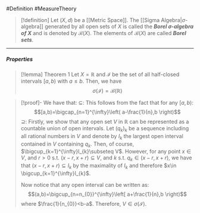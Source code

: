 #Definition #MeasureTheory 

> [!definition] 
> Let $(X,d)$ be a [[Metric Space]]. The [[Sigma Algebra|$\sigma$-algebra]] generated by all open sets of $X$ is called the ***Borel $\sigma$-algebra of $X$*** and is denoted by $\mathcal{B}(X)$. The elements of $\mathcal{B}(X)$ are called ***Borel sets***.
---
##### Properties
> [!lemma] Theorem 1
> Let $X=\mathbb{R}$ and $\mathcal{I}$ be the set of all half-closed intervals $[a,b)$ with $a\leq b$. Then, we have $$\sigma(\mathcal{I})=\mathcal{B}(\mathbb{R})$$

> [!proof]-
> We have that:
> $\subseteq$: This follows from the fact that for any $[a,b)$: $$[a,b)=\bigcap_{n=1}^{\infty}\left( a-\frac{1}{n},b \right)$$
> $\supseteq$: Firstly, we show that any open set $V$ in $\mathbb{R}$ can be represented as a countable union of open intervals. Let $(q_{k})_{k}$ be a sequence including all rational numbers in $V$ and denote by $I_{k}$ the largest open interval contained in $V$ containing $q_{k}$. Then, of course, $\bigcup_{k=1}^{\infty}I_{k}\subseteq V$. However, for any point $x\in V$, and $r>0$ s.t. $(x-r,x+r)\subseteq V$, and $k$ s.t. $q_{k}\in (x-r,x+r)$, we have that $(x-r,x+r)\subseteq I_{k}$ by the maximality of $I_{k}$ and therefore $x\in \bigcup_{k=1}^{\infty}I_{k}$. 
> 
> Now notice that any open interval can be written as: $$(a,b)=\bigcup_{n=n_{0}}^{\infty}\left[ a+\frac{1}{n},b \right)$$
> where $\frac{1}{n_{0}}<b-a$. Therefore, $V \in \sigma(\mathcal{I})$.